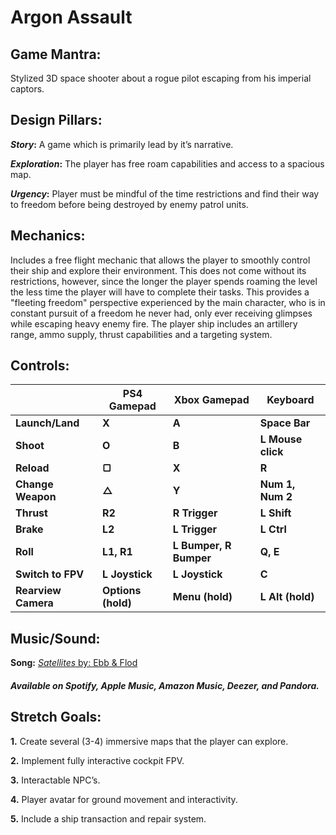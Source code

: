 # Argon Assault

## Game Mantra:

Stylized 3D space shooter about a rogue pilot escaping from his imperial captors. 

## Design Pillars:

**_Story_:** A game which is primarily lead by it’s narrative. 

**_Exploration_:** The player has free roam capabilities and access to a spacious map. 

**_Urgency_:** Player must be mindful of the time restrictions and find their way to freedom before being destroyed by enemy patrol units. 

## Mechanics:

Includes a free flight mechanic that allows the player to smoothly control their ship and explore their environment. This does not come without its restrictions, however, since the longer the player spends roaming the level the less time the player will have to complete their tasks. This provides a "fleeting freedom" perspective experienced by the main character, who is in constant pursuit of a freedom he never had, only ever receiving glimpses while escaping heavy enemy fire. The player ship includes an artillery range, ammo supply, thrust capabilities and a targeting system. 

## Controls: 

| | **PS4 Gamepad** | **Xbox Gamepad** | **Keyboard** |
| --- | --- | --- | --- |
| **Launch/Land** | **X** | **A** | **Space Bar** |
| **Shoot** | **O** | **B** | **L Mouse click** |
| **Reload** | **▢** | **X** | **R** |
| **Change Weapon** | **△** | **Y** | **Num 1, Num 2** |
| **Thrust** | **R2** | **R Trigger** | **L Shift** |
| **Brake** | **L2** | **L Trigger** | **L Ctrl** |
| **Roll** | **L1, R1** | **L Bumper, R Bumper** | **Q, E** |
| **Switch to FPV** | **L Joystick** | **L Joystick** | **C** |
| **Rearview Camera** | **Options (hold)** | **Menu (hold)** | **L Alt (hold)** |

## Music/Sound: 

**Song:** [_Satellites_ by: Ebb & Flod](https://www.epidemicsound.com/track/8aG0LvJzpf)

##### Available on Spotify, Apple Music, Amazon Music, Deezer, and Pandora. 

## Stretch Goals: 

**1.**	Create several (3-4) immersive maps that the player can explore.

**2.**  Implement fully interactive cockpit FPV.

**3.**	Interactable NPC’s.

**4.**	Player avatar for ground movement and interactivity.

**5.**	Include a ship transaction and repair system.


	

